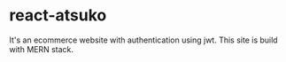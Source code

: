 # react-atsuko

It's an ecommerce website with authentication using jwt. This site is build with MERN stack.
